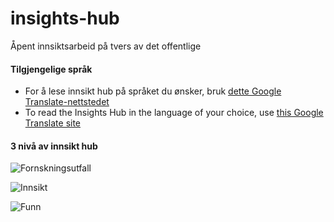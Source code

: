# insights-hub
Åpent innsiktsarbeid på tvers av det offentlige

#### Tilgjengelige språk 
- For å lese innsikt hub på språket du ønsker, bruk [dette Google Translate-nettstedet](https://github-com.translate.goog/digdir/insights-hub/issues?_x_tr_sl=no&_x_tr_tl=en&_x_tr_hl=en-US&_x_tr_pto=wapp)
- To read the Insights Hub in the language of your choice, use [this Google Translate site](https://github-com.translate.goog/digdir/insights-hub/issues?_x_tr_sl=no&_x_tr_tl=en&_x_tr_hl=en-US&_x_tr_pto=wapp)

#### 3 nivå av innsikt hub
![Fornskningsutfall](https://github.com/digdir/insights-hub/assets/19344884/d8424810-6f43-46f3-a0c2-d2e42af913c0)


![Innsikt](https://github.com/digdir/insights-hub/assets/19344884/120a7270-ca26-4e56-8bb1-df54d1d944c4)


![Funn](https://github.com/digdir/insights-hub/assets/19344884/363ece10-877d-46b9-a268-45cb50829ef2)
